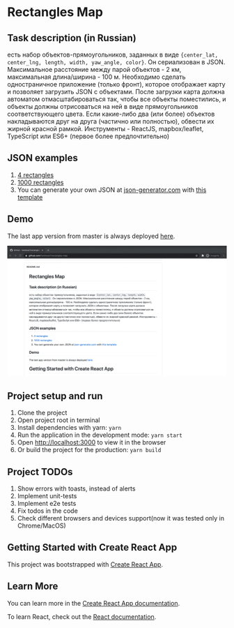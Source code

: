 # Rectangles Map

## Task description (in Russian)
есть набор объектов-прямоугольников, заданных в виде `{center_lat, center_lng, length, width, yaw_angle, color}`. Он сериализован в JSON. Максимальное расстояние между парой объектов - 2 км, максимальная длина/ширина - 100 м. Необходимо сделать одностраничное приложение (только фронт), которое отображает карту и позволяет загрузить JSON с объектами. После загрузки карта должна автоматом отмасштабироваться так, чтобы все объекты поместились, и объекты должны отрисоваться на ней в виде прямоугольников соответствующего цвета. Если какие-либо два (или более) объектов накладываются друг на друга (частично или полностью), обвести их жирной красной рамкой. Инструменты - ReactJS, mapbox/leaflet, TypeScript или ES6+ (первое более предпочтительно)

## JSON examples
1. [4 rectangles](https://raw.githubusercontent.com/hardrese7/rectangles-map/master/json-examples/4-rectangles.json) 
1. [1000 rectangles](https://raw.githubusercontent.com/hardrese7/rectangles-map/master/json-examples/1000-rectangles.json)
1. You can generate your own JSON at [json-generator.com](https://www.json-generator.com/) with [this template](https://raw.githubusercontent.com/hardrese7/rectangles-map/master/json-examples/json-generator.com.template)

## Demo
The last app version from master is always deployed [here](https://rectangles-map.netlify.app/).

![](rectangles-map-demo.gif)

## Project setup and run
1. Clone the project
1. Open project root in terminal
1. Install dependencies with yarn: `yarn`
1. Run the application in the development mode: `yarn start`
1. Open [http://localhost:3000](http://localhost:3000) to view it in the browser
1. Or build the project for the production: `yarn build`

## Project TODOs
1. Show errors with toasts, instead of alerts
1. Implement unit-tests
1. Implement e2e tests
1. Fix todos in the code
1. Check different browsers and devices support(now it was tested only in Chrome/MacOS)


## Getting Started with Create React App

This project was bootstrapped with [Create React App](https://github.com/facebook/create-react-app).

## Learn More

You can learn more in the [Create React App documentation](https://facebook.github.io/create-react-app/docs/getting-started).

To learn React, check out the [React documentation](https://reactjs.org/).
